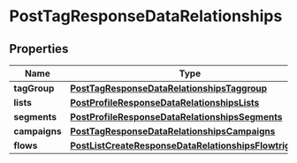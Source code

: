 # PostTagResponseDataRelationships

## Properties
Name | Type | Description | Notes
------------ | ------------- | ------------- | -------------
**tagGroup** | [**PostTagResponseDataRelationshipsTaggroup**](PostTagResponseDataRelationshipsTaggroup.md) |  |  [optional]
**lists** | [**PostProfileResponseDataRelationshipsLists**](PostProfileResponseDataRelationshipsLists.md) |  |  [optional]
**segments** | [**PostProfileResponseDataRelationshipsSegments**](PostProfileResponseDataRelationshipsSegments.md) |  |  [optional]
**campaigns** | [**PostTagResponseDataRelationshipsCampaigns**](PostTagResponseDataRelationshipsCampaigns.md) |  |  [optional]
**flows** | [**PostListCreateResponseDataRelationshipsFlowtriggers**](PostListCreateResponseDataRelationshipsFlowtriggers.md) |  |  [optional]
